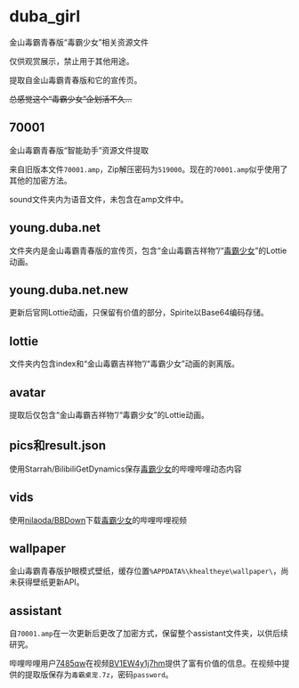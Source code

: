 # duba_girl
金山毒霸青春版“毒霸少女”相关资源文件

仅供观赏展示，禁止用于其他用途。

提取自金山毒霸青春版和它的宣传页。

~~总感觉这个“毒霸少女”企划活不久...~~

## 70001
金山毒霸青春版“智能助手”资源文件提取

来自旧版本文件`70001.amp`，Zip解压密码为`519000`。现在的`70001.amp`似乎使用了其他的加密方法。

sound文件夹内为语音文件，未包含在amp文件中。

## young.duba.net
文件夹内是金山毒霸青春版的宣传页，包含“金山毒霸吉祥物”/“[毒霸少女](https://space.bilibili.com/1266594350)”的Lottie动画。

## young.duba.net.new
更新后官网Lottie动画，只保留有价值的部分，Spirite以Base64编码存储。

## lottie
文件夹内包含index和“金山毒霸吉祥物”/“毒霸少女”动画的剥离版。

## avatar
提取后仅包含“金山毒霸吉祥物”/“毒霸少女”的Lottie动画。

## pics和result.json
使用Starrah/BilibiliGetDynamics保存[毒霸少女](https://space.bilibili.com/1266594350)的哔哩哔哩动态内容

## vids
使用[nilaoda/BBDown](https://github.com/nilaoda/BBDown)下载[毒霸少女](https://space.bilibili.com/1266594350)的哔哩哔哩视频

## wallpaper
金山毒霸青春版护眼模式壁纸，缓存位置`%APPDATA%\khealtheye\wallpaper\`，尚未获得壁纸更新API。

## assistant
自`70001.amp`在一次更新后更改了加密方式，保留整个assistant文件夹，以供后续研究。

哔哩哔哩用户[7485qw](https://space.bilibili.com/7195158)在视频[BV1EW4y1j7hm](https://www.bilibili.com/video/BV1EW4y1j7hm/)提供了富有价值的信息。在视频中提供的提取版保存为`毒霸桌宠.7z`，密码`password`。
